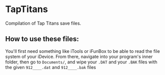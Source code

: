 # TapTitans

Compilation of Tap Titans save files.

## How to use these files: 

You'll first need something like iTools or iFunBox to be able to read the file system of your iDevice. From there, navigate into your program's inner folder, then go to `Documents/`, and wipe your `.DAT` and your `.BAK` files with the given `912____.dat` and `912____.bak` files
